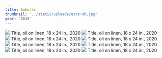 ```yaml
---
title: Suburbs
thumbnail: '../static/uploads/ears-th.jpg'
year: '2019'
---
```


![](https://res.cloudinary.com/df2ebjhsp/image/upload/c_scale,w_1000,dpr_auto,f_auto,q_auto:low/v1579074360/30.jpg)
Title, oil on linen, 18 x 24 in., 2020
![](https://res.cloudinary.com/df2ebjhsp/image/upload/c_scale,w_1000,dpr_auto,f_auto,q_auto:low/v1579074360/31.jpg)
Title, oil on linen, 18 x 24 in., 2020
![](https://res.cloudinary.com/df2ebjhsp/image/upload/c_scale,w_1000,dpr_auto,f_auto,q_auto:low/v1579074360/32.jpg)
Title, oil on linen, 18 x 24 in., 2020
![](https://res.cloudinary.com/df2ebjhsp/image/upload/c_scale,w_1000,dpr_auto,f_auto,q_auto:low/v1579074360/33.jpg)
Title, oil on linen, 18 x 24 in., 2020
![](https://res.cloudinary.com/df2ebjhsp/image/upload/c_scale,w_1000,dpr_auto,f_auto,q_auto:low/v1579074360/34.jpg)
Title, oil on linen, 18 x 24 in., 2020
![](https://res.cloudinary.com/df2ebjhsp/image/upload/c_scale,w_1000,dpr_auto,f_auto,q_auto:low/v1579074360/35.jpg)
Title, oil on linen, 18 x 24 in., 2020
![](https://res.cloudinary.com/df2ebjhsp/image/upload/c_scale,w_1000,dpr_auto,f_auto,q_auto:low/v1579074360/36.jpg)
Title, oil on linen, 18 x 24 in., 2020
![](https://res.cloudinary.com/df2ebjhsp/image/upload/c_scale,w_1000,dpr_auto,f_auto,q_auto:low/v1579074360/37.jpg)
Title, oil on linen, 18 x 24 in., 2020
